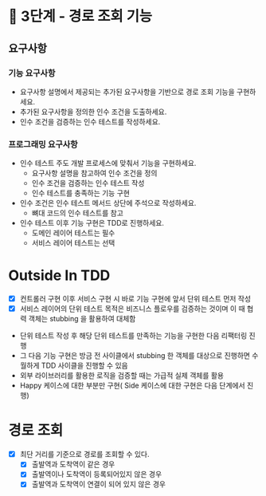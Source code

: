 # 🚀 3단계 - 경로 조회 기능
## 요구사항
### 기능 요구사항

- 요구사항 설명에서 제공되는 추가된 요구사항을 기반으로 경로 조회 기능을 구현하세요.
- 추가된 요구사항을 정의한 인수 조건을 도출하세요.
- 인수 조건을 검증하는 인수 테스트를 작성하세요.

### 프로그래밍 요구사항
- 인수 테스트 주도 개발 프로세스에 맞춰서 기능을 구현하세요.
  - 요구사항 설명을 참고하여 인수 조건을 정의
  - 인수 조건을 검증하는 인수 테스트 작성
  - 인수 테스트를 충족하는 기능 구현
- 인수 조건은 인수 테스트 메서드 상단에 주석으로 작성하세요.
  - 뼈대 코드의 인수 테스트를 참고
- 인수 테스트 이후 기능 구현은 TDD로 진행하세요.
  - 도메인 레이어 테스트는 필수
  - 서비스 레이어 테스트는 선택

# Outside In TDD
- [x] 컨트롤러 구현 이후 서비스 구현 시 바로 기능 구현에 앞서 단위 테스트 먼저 작성
- [x] 서비스 레이어의 단위 테스트 목적은 비즈니스 플로우를 검증하는 것이며 이 때 협력 객체는 stubbing 을 활용하여 대체함
- 단위 테스트 작성 후 해당 단위 테스트를 만족하는 기능을 구현한 다음 리팩터링 진행
- 그 다음 기능 구현은 방금 전 사이클에서 stubbing 한 객체를 대상으로 진행하면 수월하게 TDD 사이클을 진행할 수 있음
- 외부 라이브러리를 활용한 로직을 검증할 때는 가급적 실제 객체를 활용
- Happy 케이스에 대한 부분만 구현( Side 케이스에 대한 구현은 다음 단계에서 진행)

# 경로 조회
- [x] 최단 거리를 기준으로 경로를 조회할 수 있다.
  - [x] 출발역과 도착역이 같은 경우
  - [x] 출발역이나 도착역이 등록되어있지 않은 경우
  - [x] 출발역과 도착역이 연결이 되어 있지 않은 경우